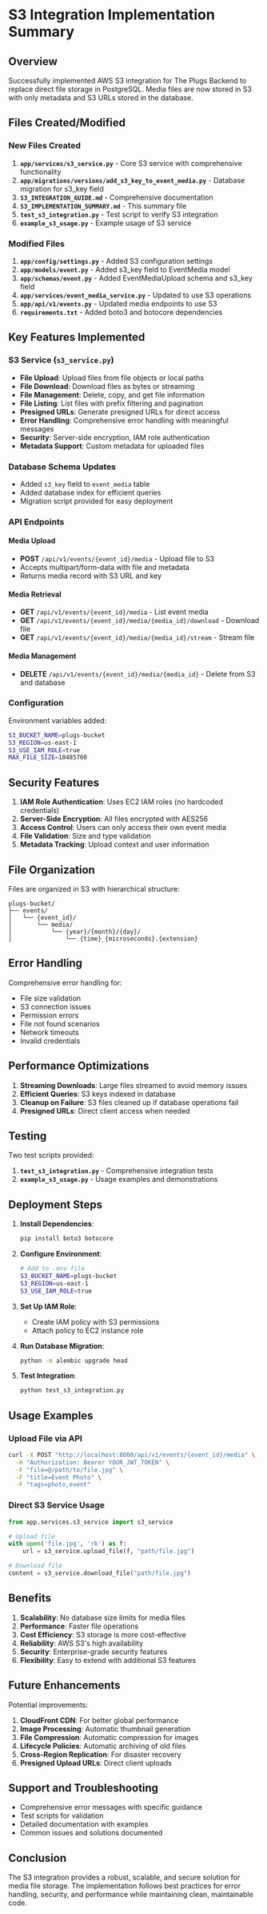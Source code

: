 # S3 Integration Implementation Summary

## Overview

Successfully implemented AWS S3 integration for The Plugs Backend to replace direct file storage in PostgreSQL. Media files are now stored in S3 with only metadata and S3 URLs stored in the database.

## Files Created/Modified

### New Files Created

1. **`app/services/s3_service.py`** - Core S3 service with comprehensive functionality
2. **`app/migrations/versions/add_s3_key_to_event_media.py`** - Database migration for s3_key field
3. **`S3_INTEGRATION_GUIDE.md`** - Comprehensive documentation
4. **`S3_IMPLEMENTATION_SUMMARY.md`** - This summary file
5. **`test_s3_integration.py`** - Test script to verify S3 integration
6. **`example_s3_usage.py`** - Example usage of S3 service

### Modified Files

1. **`app/config/settings.py`** - Added S3 configuration settings
2. **`app/models/event.py`** - Added s3_key field to EventMedia model
3. **`app/schemas/event.py`** - Added EventMediaUpload schema and s3_key field
4. **`app/services/event_media_service.py`** - Updated to use S3 operations
5. **`app/api/v1/events.py`** - Updated media endpoints to use S3
6. **`requirements.txt`** - Added boto3 and botocore dependencies

## Key Features Implemented

### S3 Service (`s3_service.py`)

- **File Upload**: Upload files from file objects or local paths
- **File Download**: Download files as bytes or streaming
- **File Management**: Delete, copy, and get file information
- **File Listing**: List files with prefix filtering and pagination
- **Presigned URLs**: Generate presigned URLs for direct access
- **Error Handling**: Comprehensive error handling with meaningful messages
- **Security**: Server-side encryption, IAM role authentication
- **Metadata Support**: Custom metadata for uploaded files

### Database Schema Updates

- Added `s3_key` field to `event_media` table
- Added database index for efficient queries
- Migration script provided for easy deployment

### API Endpoints

#### Media Upload
- **POST** `/api/v1/events/{event_id}/media` - Upload file to S3
- Accepts multipart/form-data with file and metadata
- Returns media record with S3 URL and key

#### Media Retrieval
- **GET** `/api/v1/events/{event_id}/media` - List event media
- **GET** `/api/v1/events/{event_id}/media/{media_id}/download` - Download file
- **GET** `/api/v1/events/{event_id}/media/{media_id}/stream` - Stream file

#### Media Management
- **DELETE** `/api/v1/events/{event_id}/media/{media_id}` - Delete from S3 and database

### Configuration

Environment variables added:
```bash
S3_BUCKET_NAME=plugs-bucket
S3_REGION=us-east-1
S3_USE_IAM_ROLE=true
MAX_FILE_SIZE=10485760
```

## Security Features

1. **IAM Role Authentication**: Uses EC2 IAM roles (no hardcoded credentials)
2. **Server-Side Encryption**: All files encrypted with AES256
3. **Access Control**: Users can only access their own event media
4. **File Validation**: Size and type validation
5. **Metadata Tracking**: Upload context and user information

## File Organization

Files are organized in S3 with hierarchical structure:
```
plugs-bucket/
├── events/
│   └── {event_id}/
│       └── media/
│           └── {year}/{month}/{day}/
│               └── {time}_{microseconds}.{extension}
```

## Error Handling

Comprehensive error handling for:
- File size validation
- S3 connection issues
- Permission errors
- File not found scenarios
- Network timeouts
- Invalid credentials

## Performance Optimizations

1. **Streaming Downloads**: Large files streamed to avoid memory issues
2. **Efficient Queries**: S3 keys indexed in database
3. **Cleanup on Failure**: S3 files cleaned up if database operations fail
4. **Presigned URLs**: Direct client access when needed

## Testing

Two test scripts provided:
1. **`test_s3_integration.py`** - Comprehensive integration tests
2. **`example_s3_usage.py`** - Usage examples and demonstrations

## Deployment Steps

1. **Install Dependencies**:
   ```bash
   pip install boto3 botocore
   ```

2. **Configure Environment**:
   ```bash
   # Add to .env file
   S3_BUCKET_NAME=plugs-bucket
   S3_REGION=us-east-1
   S3_USE_IAM_ROLE=true
   ```

3. **Set Up IAM Role**:
   - Create IAM policy with S3 permissions
   - Attach policy to EC2 instance role

4. **Run Database Migration**:
   ```bash
   python -m alembic upgrade head
   ```

5. **Test Integration**:
   ```bash
   python test_s3_integration.py
   ```

## Usage Examples

### Upload File via API
```bash
curl -X POST "http://localhost:8000/api/v1/events/{event_id}/media" \
  -H "Authorization: Bearer YOUR_JWT_TOKEN" \
  -F "file=@/path/to/file.jpg" \
  -F "title=Event Photo" \
  -F "tags=photo,event"
```

### Direct S3 Service Usage
```python
from app.services.s3_service import s3_service

# Upload file
with open('file.jpg', 'rb') as f:
    url = s3_service.upload_file(f, "path/file.jpg")

# Download file
content = s3_service.download_file("path/file.jpg")
```

## Benefits

1. **Scalability**: No database size limits for media files
2. **Performance**: Faster file operations
3. **Cost Efficiency**: S3 storage is more cost-effective
4. **Reliability**: AWS S3's high availability
5. **Security**: Enterprise-grade security features
6. **Flexibility**: Easy to extend with additional S3 features

## Future Enhancements

Potential improvements:
1. **CloudFront CDN**: For better global performance
2. **Image Processing**: Automatic thumbnail generation
3. **File Compression**: Automatic compression for images
4. **Lifecycle Policies**: Automatic archiving of old files
5. **Cross-Region Replication**: For disaster recovery
6. **Presigned Upload URLs**: Direct client uploads

## Support and Troubleshooting

- Comprehensive error messages with specific guidance
- Test scripts for validation
- Detailed documentation with examples
- Common issues and solutions documented

## Conclusion

The S3 integration provides a robust, scalable, and secure solution for media file storage. The implementation follows best practices for error handling, security, and performance while maintaining clean, maintainable code.
